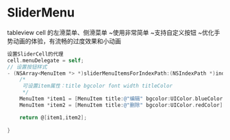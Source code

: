 # SliderMenu 

tableview cell 的左滑菜单、侧滑菜单
~使用非常简单
~支持自定义按钮
~优化手势动画的体验，有流畅的过度效果和小动画




```objective-C
设置SliderCell的代理
cell.menuDelegate = self;
// 设置按钮样式
- (NSArray<MenuItem *> *)sliderMenuItemsForIndexPath:(NSIndexPath *)indexPath{
    /*
     可设置item属性：title bgcolor font width titleColor
     */
    MenuItem *item1 = [MenuItem title:@"编辑" bgcolor:UIColor.blueColor];
    MenuItem *item2 = [MenuItem title:@"删除" bgcolor:UIColor.redColor];

    return @[item1,item2];
    
}

```
